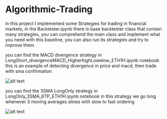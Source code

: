# Algorithmic-Trading

in this project I implemented some Strategies for trading in financial markets,
in the Backtester.ipynb there is base backtester class that contain many strategies, you can comprehend the main class and implement what you need with this baseline,
you can also run its strategies and try to improve them.


you can find the MACD divergence strategy in LongShort_divergenceMACD_HigherhighLowelow_ETH1H.ipynb notebook 
this is an example of detecting divergence in price and macd, then trade with sma confirmation

![alt text](https://github.com/mohammadataei93/Algorithmic-Trading-/blob/main/Images/divergence.png)


you can find the 3SMA LongOnly strategy in LongOnly_3SMA_6TP_ETH1H.ipynb notebook 
in this strategy we go long whenever 3 moving averages alines with slow to fast ordering 


![alt text](https://github.com/mohammadataei93/Algorithmic-Trading-/blob/main/Images/3SMA.png)
